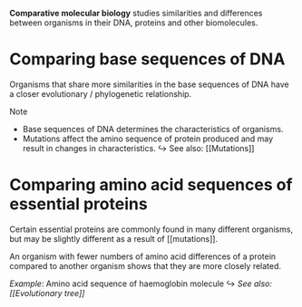 **Comparative molecular biology** studies similarities and differences between organisms in their <span class="hi-blue">DNA, proteins and other biomolecules</span>.

# Comparing base sequences of DNA
Organisms that share <span class="hi-green">more
similarities</span> in the base sequences of DNA have a <span class="hi-green">closer evolutionary / phylogenetic relationship</span>.

> [!note]
> - Base sequences of DNA determines the characteristics of organisms.
> - Mutations affect the amino sequence of protein produced and may result in changes in characteristics.
> ↪️ See also: [[Mutations]]

# Comparing amino acid sequences of essential proteins
Certain essential proteins are commonly found in many different organisms, but may be slightly different as a result of [[mutations]].

An organism with <span class="hi-green">fewer numbers of amino acid differences</span> of a protein compared to another organism shows that they are <span class="hi-green">more closely related</span>.

*Example*: Amino acid sequence of haemoglobin molecule
↪️ *See also: [[Evolutionary tree]]*
